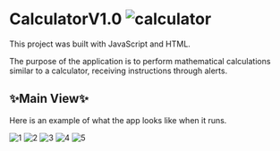 # CalculatorV1.0 ![calculator](https://github.com/DarielEGM/calculatorV1.0/assets/123778387/871bf936-10f8-40ef-ba17-69b493b3e63d)

This project was built with JavaScript and HTML.

The purpose of the application is to perform mathematical calculations similar to a calculator, receiving instructions through alerts.

## ✨**Main View**✨

Here is an example of what the app looks like when it runs.

![1](https://github.com/DarielEGM/calculatorV1.0/assets/123778387/e949e21d-2171-45d9-8d0b-16cda003bd51)
![2](https://github.com/DarielEGM/calculatorV1.0/assets/123778387/e9f5c494-43fa-49d2-9cbd-f91d6fd9655c)
![3](https://github.com/DarielEGM/calculatorV1.0/assets/123778387/373a0530-52f8-4424-8202-4ee9e44410b8)
![4](https://github.com/DarielEGM/calculatorV1.0/assets/123778387/4e625253-6982-4d6e-a837-505b3218fc52)
![5](https://github.com/DarielEGM/calculatorV1.0/assets/123778387/5b036ae5-9440-4775-86a9-1c0d902669d5)
